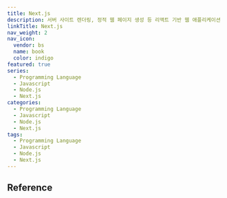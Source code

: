 ```yaml
---
title: Next.js
description: 서버 사이트 렌더링, 정적 웹 페이지 생성 등 리액트 기반 웹 애플리케이션 기능들을 가능케 하는 Node.js 위에서 빌드된 오픈 소스 웹 개발 프레임워크
linkTitle: Next.js
nav_weight: 2
nav_icon:
  vendor: bs
  name: book
  color: indigo
featured: true
series:
  - Programming Language
  - Javascript
  - Node.js
  - Next.js
categories:
  - Programming Language
  - Javascript
  - Node.js
  - Next.js
tags:
  - Programming Language
  - Javascript
  - Node.js
  - Next.js
---
```


## Reference

